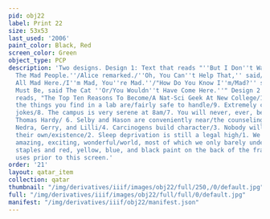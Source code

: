 ```yaml
---
pid: obj22
label: Print 22
size: 53x53
last_used: '2006'
paint_color: Black, Red
screen_color: Green
object_type: PCP
description: 'Two designs. Design 1: Text that reads "''But I Don''t Want To Go Among
  The Mad People.''/Alice remarked./''Oh, You Can''t Help That,'' said/The Cat: ''We''re
  All Mad Here./I''m Mad, You''re Mad.''/"How Do You Know I''m/Mad?'' said Alice./''You
  Must Be, said The Cat ''Or/You Wouldn''t Have Come Here.''" Design 2: Text that
  reads, "The Top Ten Reasons To Become/A Nat-Sci Geek At New College/10. Some of
  the things you find in a lab are/fairly safe to handle/9. Extremely cool inside
  jokes/8. The campus is very serene at 8am/7. You will never, ever, be required to/read
  Thomas Hardy/ 6. Selby and Hason are conveniently near/the counseling center/5.
  Nedra, Gerry, and Lilli/4. Carcinogens build character/3. Nobody will ever debate
  their own/existence/2. Sleep deprivation is still a legal high/1. We live in an
  amazing, exciting, wonderful/world, most of which we only barely understand." Old
  staples and red, yellow, blue, and black paint on the back of the frame indicates
  uses prior to this screen.'
order: '21'
layout: qatar_item
collection: qatar
thumbnail: "/img/derivatives/iiif/images/obj22/full/250,/0/default.jpg"
full: "/img/derivatives/iiif/images/obj22/full/full/0/default.jpg"
manifest: "/img/derivatives/iiif/obj22/manifest.json"
---
```

